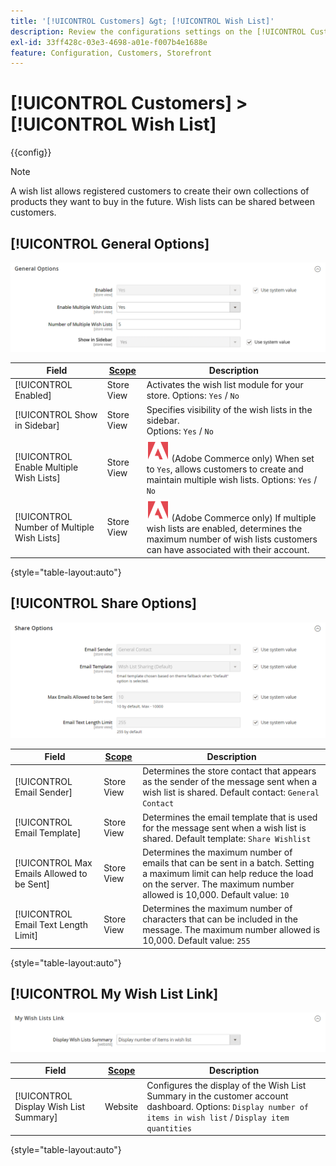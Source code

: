 ```yaml
---
title: '[!UICONTROL Customers] &gt; [!UICONTROL Wish List]'
description: Review the configurations settings on the [!UICONTROL Customers] &gt; [!UICONTROL Wish List] page of the Commerce Admin.
exl-id: 33ff428c-03e3-4698-a01e-f007b4e1688e
feature: Configuration, Customers, Storefront
---
```

# [!UICONTROL Customers] > [!UICONTROL Wish List]

{{config}}

>[!NOTE]
>
>A wish list allows registered customers to create their own collections of products they want to buy in the future. Wish lists can be shared between customers.

## [!UICONTROL General Options]

![General Options](./assets/wishlist-general-options.png)<!-- zoom -->

<!--[General Options](https://experienceleague.adobe.com/en/docs/commerce-admin/stores-sales/shopper-tools/wish-lists/wishlist-configuration) -->

|Field|[Scope](../../getting-started/websites-stores-views.md#scope-settings)|Description|
|--- |--- |--- |
|[!UICONTROL Enabled]|Store View|Activates the wish list module for your store. Options: `Yes` / `No`|
|[!UICONTROL Show in Sidebar]|Store View|Specifies visibility of the wish lists in the sidebar. <br/>Options: `Yes` / `No`|
|[!UICONTROL Enable Multiple Wish Lists]|Store View|![Adobe Commerce](../../assets/adobe-logo.svg) (Adobe Commerce only) When set to `Yes`, allows customers to create and maintain multiple wish lists. Options: `Yes` / `No`|
|[!UICONTROL Number of Multiple Wish Lists]|Store View|![Adobe Commerce](../../assets/adobe-logo.svg) (Adobe Commerce only) If multiple wish lists are enabled, determines the maximum number of wish lists customers can have associated with their account.|

{style="table-layout:auto"}

## [!UICONTROL Share Options]

![Share Options](./assets/wishlist-share-options.png)<!-- zoom -->

<!-- [Share Options](https://experienceleague.adobe.com/en/docs/commerce-admin/stores-sales/shopper-tools/wish-lists/wishlist-configuration) -->

|Field|[Scope](../../getting-started/websites-stores-views.md#scope-settings)|Description|
|--- |--- |--- |
|[!UICONTROL Email Sender]|Store View|Determines the store contact that appears as the sender of the message sent when a wish list is shared. Default contact: `General Contact`|
|[!UICONTROL Email Template]|Store View|Determines the email template that is used for the message sent when a wish list is shared. Default template: `Share Wishlist`|
|[!UICONTROL Max Emails Allowed to be Sent]|Store View|Determines the maximum number of emails that can be sent in a batch. Setting a maximum limit can help reduce the load on the server. The maximum number allowed is 10,000. Default value: `10`|
|[!UICONTROL Email Text Length Limit]|Store View|Determines the maximum number of characters that can be included in the message. The maximum number allowed is 10,000. Default value: `255`|

{style="table-layout:auto"}

## [!UICONTROL My Wish List Link]

![My Wish List Link](./assets/wishlist-my-wishlist-link.png)<!-- zoom -->

<!--[My Wish List Link](https://experienceleague.adobe.com/en/docs/commerce-admin/stores-sales/shopper-tools/wish-lists/wishlist-configuration) -->

|Field|[Scope](../../getting-started/websites-stores-views.md#scope-settings)|Description|
|--- |--- |--- |
|[!UICONTROL Display Wish List Summary]|Website|Configures the display of the Wish List Summary in the customer account dashboard. Options: `Display number of items in wish list` / `Display item quantities`|

{style="table-layout:auto"}
